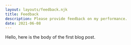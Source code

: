 ```yaml
---
layout: layouts/feedback.njk
title: Feedback
description: Please provide feedback on my performance.
date: 2021-06-08
---
```


Hello, here is the body of the first blog post.